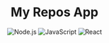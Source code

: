 <h1 align="center">
  My Repos App
</h1>

<p align="center">
  <img
    src="https://img.shields.io/badge/node.js-339933?style=for-the-badge&logo=nodedotjs&logoColor=white"
    alt="Node.js"
  >
  <img
    src="https://img.shields.io/badge/javascript-%23323330.svg?style=for-the-badge&logo=javascript&logoColor=%23F7DF1E"
    alt="JavaScript"
  >
  <img
    src="https://img.shields.io/badge/reactjs-%2320232a.svg?style=for-the-badge&logo=react&logoColor=%2361DAFB"
    alt="React"
  >
</p>
